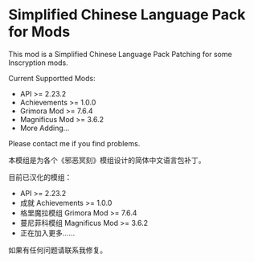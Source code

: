 # Simplified Chinese Language Pack for Mods

This mod is a Simplified Chinese Language Pack Patching for some Inscryption mods.

Current Supportted Mods:

- API >= 2.23.2
- Achievements >= 1.0.0
- Grimora Mod >= 7.6.4
- Magnificus Mod >= 3.6.2
- More Adding...

Please contact me if you find problems.

本模组是为各个《邪恶冥刻》模组设计的简体中文语言包补丁。

目前已汉化的模组：

- API >= 2.23.2
- 成就 Achievements >= 1.0.0
- 格里魔拉模组 Grimora Mod >= 7.6.4
- 蔓尼菲科模组 Magnificus Mod >= 3.6.2
- 正在加入更多……

如果有任何问题请联系我修复。